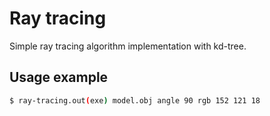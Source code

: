 Ray tracing
===========

Simple ray tracing algorithm implementation with kd-tree.

Usage example
-------------

```sh
$ ray-tracing.out(exe) model.obj angle 90 rgb 152 121 18
```